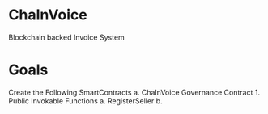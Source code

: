 # ChaInVoice
Blockchain backed Invoice System


# Goals
Create the Following SmartContracts
a. ChaInVoice Governance Contract
    1. Public Invokable Functions
       a. RegisterSeller
       b. 


